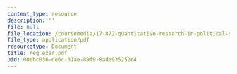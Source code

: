 ```yaml
---
content_type: resource
description: ''
file: null
file_location: /coursemedia/17-872-quantitative-research-in-political-science-and-public-policy-spring-2004/00ebc036de6c31ae89f98ade935252e4_reg_exer.pdf
file_type: application/pdf
resourcetype: Document
title: reg_exer.pdf
uid: 00ebc036-de6c-31ae-89f9-8ade935252e4
---
```

